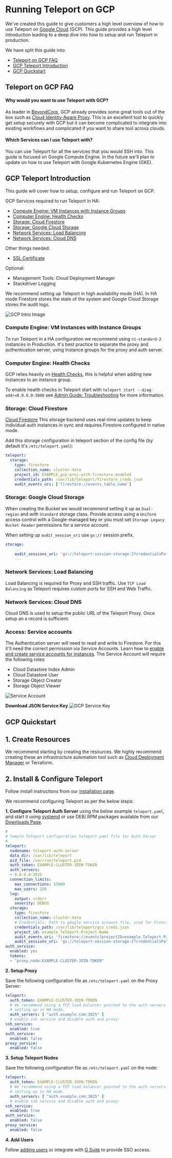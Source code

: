 # Running Teleport on GCP

We've created this guide to give customers a high level overview of how to use Teleport
on [Google Cloud](https://cloud.google.com/gcp/) (GCP). This guide provides a high level
introduction leading to a deep dive into how to setup and run Teleport in production.

We have split this guide into:

- [Teleport on GCP FAQ](#teleport-on-gcp-faq)
- [GCP Teleport Introduction](#gcp-teleport-introduction)
- [GCP Quickstart](#gcp-quickstart)

## Teleport on GCP FAQ
#### Why would you want to use Teleport with GCP?
As leader in [BeyondCorp](https://cloud.google.com/beyondcorp/), GCP already provides
some great tools out of the box such as [Cloud Identity-Aware Proxy](https://cloud.google.com/iap/).
This is an excellent tool to quickly get setup securely with GCP but it can become
complicated to integrate into existing workflows and complicated if you want to share
tool across clouds.

#### Which Services can I use Teleport with?

You can use Teleport for all the services that you would SSH into. This guide is
focused on Google Compute Engine. In the future we'll plan to update on how to use
Teleport with Google Kubernetes Engine (GKE).

## GCP Teleport Introduction

This guide will cover how to setup, configure and run Teleport on GCP.

GCP Services required to run Teleport in HA:

 - [Compute Engine: VM Instances with Instance Groups](#compute-engine-vm-instances-with-instance-groups)
 - [Computer Engine: Health Checks](#computer-engine-health-checks)
 - [Storage: Cloud Firestore](#storage-google-cloud-storage)
 - [Storage: Google Cloud Storage](#storage-google-cloud-storage)
 - [Network Services: Load Balancing](#network-services-load-balancing)
 - [Network Services: Cloud DNS](#network-services-cloud-dns)

Other things needed:

 - [SSL Certificate](https://cloud.google.com/load-balancing/docs/ssl-certificates)

Optional:

 - Management Tools: Cloud Deployment Manager
 - Stackdriver Logging

We recommend setting up Teleport in high availability mode (HA). In HA mode Firestore
stores the state of the system and Google Cloud Storage stores the audit logs.

![GCP Intro Image](img/gcp/gcp-teleport.svg)


### Compute Engine: VM Instances with Instance Groups
To run Teleport in a HA configuration we recommend using `n1-standard-2` instances in
Production. It's best practice to separate the proxy and authentication server, using
Instance groups for the proxy and auth server.

### Computer Engine: Health Checks
GCP relies heavily on [Health Checks](https://cloud.google.com/load-balancing/docs/health-checks),
this is helpful when adding new instances to an instance group.

To enable health checks in Teleport start with `teleport start --diag-addr=0.0.0.0:3000`
see  [Admin Guide: Troubleshooting](admin-guide.md#troubleshooting) for more information.

### Storage: Cloud Firestore

[Cloud Firestore](https://cloud.google.com/firestore/) This storage backend uses real-time
updates to keep individual auth instances in sync and requires Firestore configured
in native mode.

Add this storage configuration in teleport section of the config file (by default it's `/etc/teleport.yaml`):

```yaml
teleport:
  storage:
    type: firestore
    collection_name: cluster-data
    project_id: EXAMPLE_gcp-proj-with-firestore-enabled
    credentials_path: /var/lib/teleport/firestore_creds.json
    audit_events_uri: ['firestore://events_table_name']
```

### Storage: Google Cloud Storage


When creating the Bucket we would recommend setting it up as `Dual-region` and with
`Standard` storage class. Provide access using a `Uniform` access control with a Google-managed
key or you must set `Storage Legacy Bucket Reader` permissions for a service account.

When setting up `audit_session_uri` use `gs://` session prefix.

```yaml
storage:
    ...
    audit_sessions_uri: 'gs://teleport-session-storage-2?credentialsPath=/var/lib/teleport/gcs_creds.json&projectID=EXAMPLE_gcp-proj-with-firestore-enabled'
    ...
```

### Network Services: Load Balancing

Load Balancing is required for Proxy and SSH traffic. Use `TCP Load Balancing` as
Teleport requires custom ports for SSH and Web Traffic.

### Network Services: Cloud DNS

Cloud DNS is used to setup the public URL of the Teleport Proxy. Once setup an `A`
record is sufficient.

### Access: Service accounts

The Authentication server will need to read and write to Firestore.  For this it'll need
the correct permission via Service Accounts. Learn how to [enable and create service accounts for instances](https://cloud.google.com/compute/docs/access/create-enable-service-accounts-for-instances).
The Service Account will require the following roles:
- Cloud Datastore Index Admin
- Cloud Datastore User
- Storage Object Creator
- Storage Object Viewer

![Service Account](img/gcp/gcp-permissions.png)

**Download JSON Service Key**
![GCP Service Key](img/gcp/gcp-service-key.png)

## GCP Quickstart

## 1. Create Resources
We recommend starting by creating the resources. We highly recommend creating these
an infrastructure automation tool such as [Cloud Deployment Manager](https://cloud.google.com/deployment-manager/) or Terraform.


## 2. Install & Configure Teleport

Follow install instructions from our [installation page](installation.md#linux).

We recommend configuring Teleport as per the below steps:

**1. Configure Teleport Auth Server** using the below example `teleport.yaml`, and start it
using [systemd](https://raw.githubusercontent.com/gravitational/teleport/master/examples/systemd/teleport.service) or use DEB/.RPM packages available from our [Downloads Page](https://gravitational.com/teleport/download/).

```yaml
#
# Sample Teleport configuration teleport.yaml file for Auth Server
#
teleport:
  nodename: teleport-auth-server
  data_dir: /var/lib/teleport
  pid_file: /var/run/teleport.pid
  auth_token: EXAMPLE-CLUSTER-JOIN-TOKEN
  auth_servers:
  - 0.0.0.0:3025
  connection_limits:
    max_connections: 15000
    max_users: 250
  log:
    output: stderr
    severity: DEBUG
  storage:
    type: firestore
    collection_name: cluster-data
    # Credentials: Path to google service account file, used for Firestore and Google Storage.
    credentials_path: /var/lib/teleport/gcs_creds.json
    project_id: example_Teleport-Project-Name
    audit_events_uri: 'firestore://events?projectID=example_Teleport-Project-Name&credentialsPath=/var/lib/teleport/gcs_creds'
    audit_sessions_uri: 'gs://teleport-session-storage-2?credentialsPath=/var/lib/teleport/gcs_creds.json&projectID=example_Teleport-Project-Name'
auth_service:
  enabled: yes
  tokens:
  - "proxy,node:EXAMPLE-CLUSTER-JOIN-TOKEN"
```

**2. Setup Proxy**

Save the following configuration file as `/etc/teleport.yaml` on the Proxy Server:

```yaml
teleport:
  auth_token: EXAMPLE-CLUSTER-JOIN-TOKEN
  # We recommend using a TCP load balancer pointed to the auth servers when
  # setting up in HA mode.
  auth_servers: [ "auth.example.com:3025" ]
  # enable ssh service and disable auth and proxy:
ssh_service:
  enabled: true
auth_service:
  enabled: false
proxy_service:
  enabled: false
```

**3. Setup Teleport Nodes**

Save the following configuration file as `/etc/teleport.yaml` on the node:

```yaml
teleport:
  auth_token: EXAMPLE-CLUSTER-JOIN-TOKEN
  # We recommend using a TCP load balancer pointed to the auth servers when
  # setting up in HA mode.
  auth_servers: [ "auth.example.com:3025" ]
  # enable ssh service and disable auth and proxy:
ssh_service:
  enabled: true
auth_service:
  enabled: false
proxy_service:
  enabled: false
```

**4. Add Users**

Follow [adding users](enterprise/quickstart-enterprise.md#adding-users) or integrate with [G Suite](enterprise/sso/ssh-gsuite.md) to provide SSO access.
